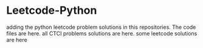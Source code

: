 # Leetcode-Python
adding the python leetcode problem solutions in this repositories. 
The code files are here.
all CTCI problems solutions are here.
some leetcode solutions are here







































































































































































































































































































































































































































































